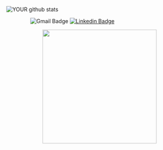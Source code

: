 ![YOUR github stats](https://github-readme-stats.vercel.app/api?username=Gadiler) 
<br/>

&nbsp; &nbsp; &nbsp; &nbsp; &nbsp; &nbsp; &nbsp; &nbsp; ![Gmail Badge](https://img.shields.io/badge/-Gadi.lod@gmail.com-c14438?style=flat-square&logo=Gmail&logoColor=white&link=mailto:gadi.lod@gmail.com) 
[![Linkedin Badge](https://img.shields.io/badge/-Gadi_Engelsman-blue?style=flat-square&logo=Linkedin&logoColor=white&link=https://www.linkedin.com/in/gadi-engelsman-640a221b8/)](https://www.linkedin.com/in/gadi-engelsman-640a221b8/)

&nbsp; &nbsp; &nbsp; &nbsp; &nbsp; &nbsp; &nbsp; &nbsp; &nbsp; &nbsp; &nbsp; &nbsp; <img src='https://ih1.redbubble.net/image.860729119.7819/st,small,845x845-pad,1000x1000,f8f8f8.jpg' width=300 />

